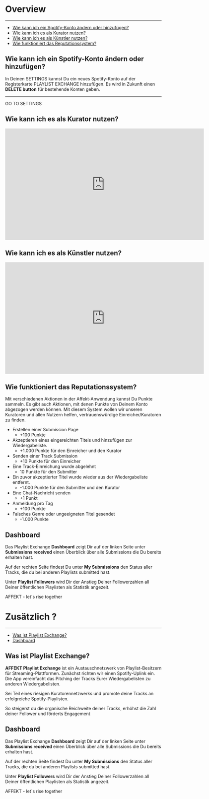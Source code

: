 

# Overview 

---

- [Wie kann ich ein Spotify-Konto ändern oder hinzufügen?](#wie-kann-ich-ein-Spotify-Konto-ändern-oder-hinzufügen)
- [Wie kann ich es als Kurator nutzen?](#wie-kann-ich-es-als-kurator-nutzen)
- [Wie kann ich es als Künstler nutzen?](#wie-kann-ich-es-als-künstler-nutzen)
- [Wie funktioniert das Reputationssystem?](#wie-funktioniert-das-reputationssystem)

<a name="wie-kann-ich-ein-Spotify-Konto-ändern-oder-hinzufügen"></a>
## Wie kann ich ein Spotify-Konto ändern oder hinzufügen?
In Deinen SETTINGS kannst Du ein neues Spotify-Konto auf der Registerkarte PLAYLIST EXCHANGE hinzufügen. Es wird in Zukunft einen **DELETE button** für bestehende Konten geben.

---
<larecipe-button type="success" tag="a" target="_blank" href="https://app.affekt.de/affekt/settings/playlistExchange/0">GO TO SETTINGS</larecipe-button>

<a name="wie-kann-ich-es-als-kurator-nutzen"></a>
## Wie kann ich es als Kurator nutzen?
<iframe src="https://player.vimeo.com/video/345489799" width="640" height="360" frameborder="0" allow="autoplay; fullscreen" allowfullscreen></iframe>

<a name="wie-kann-ich-es-als-künstler-nutzen"></a>
## Wie kann ich es als Künstler nutzen?
<iframe src="https://player.vimeo.com/video/345495716" width="640" height="360" frameborder="0" allow="autoplay; fullscreen" allowfullscreen></iframe>

<a name="wie-funktioniert-das-reputationssystem"></a>
## Wie funktioniert das Reputationssystem?
Mit verschiedenen Aktionen in der Affekt-Anwendung kannst Du Punkte sammeln. Es gibt auch Aktionen, mit denen Punkte von Deinem Konto abgezogen werden können. Mit diesem System wollen wir unseren Kuratoren und allen Nutzern helfen, vertrauenswürdige Einreicher/Kuratoren zu finden.

- Erstellen einer Submission Page
    - +100 Punkte
- Akzeptieren eines eingereichten Titels und hinzufügen zur Wiedergabeliste.
    - +1.000 Punkte für den Einreicher und den Kurator
- Senden einer Track Submission
    - +10 Punkte für den Einreicher
- Eine Track-Einreichung wurde abgelehnt
    - 10 Punkte für den Submitter
- Ein zuvor akzeptierter Titel wurde wieder aus der Wiedergabeliste entfernt.
    - -1.000 Punkte für den Submitter und den Kurator
- Eine Chat-Nachricht senden
    - +1 Punkt
- Anmeldung pro Tag
    - +100 Punkte
- Falsches Genre oder ungeeigneten Titel gesendet
    - -1.000 Punkte

## Dashboard

Das Playlist Exchange **Dashboard** zeigt Dir auf der linken Seite unter **Submissions received** einen Überblick über alle Submissions
die Du bereits erhalten hast.

Auf der rechten Seite findest Du unter **My Submissions** den Status aller Tracks, die du bei anderen Playlists submitted hast.

Unter **Playlist Followers** wird Dir der Anstieg Deiner Followerzahlen all Deiner öffentlichen Playlisten als Statistik angezeit.


AFFEKT - let´s rise together

# Zusätzlich ? 

---

- [Was ist Playlist Exchange?](#was-ist-playlist-exchange)
- [Dashboard](#dashboard)

<a name="was-ist-playlist-exchange"></a>
## Was ist Playlist Exchange?

**AFFEKT Playlist Exchange** ist ein Austauschnetzwerk von Playlist-Besitzern für Streaming-Plattformen. Zunächst richten wir einen Spotify-Uplink ein. Die App vereinfacht das Pitching der Tracks Eurer Wiedergabelisten zu anderen Wiedergabelisten.


Sei Teil eines riesigen Kuratorennetzwerks und promote deine Tracks an erfolgreiche Spotify-Playlisten.

So steigerst du die organische Reichweite deiner Tracks, erhöhst die Zahl deiner Follower und förderts Engagement

<a name="dashboard"></a>
## Dashboard

Das Playlist Exchange **Dashboard** zeigt Dir auf der linken Seite unter **Submissions received** einen Überblick über alle Submissions
die Du bereits erhalten hast.

Auf der rechten Seite findest Du unter **My Submissions** den Status aller Tracks, die du bei anderen Playlists submitted hast.

Unter **Playlist Followers** wird Dir der Anstieg Deiner Followerzahlen all Deiner öffentlichen Playlisten als Statistik angezeit.


AFFEKT - let´s rise together



